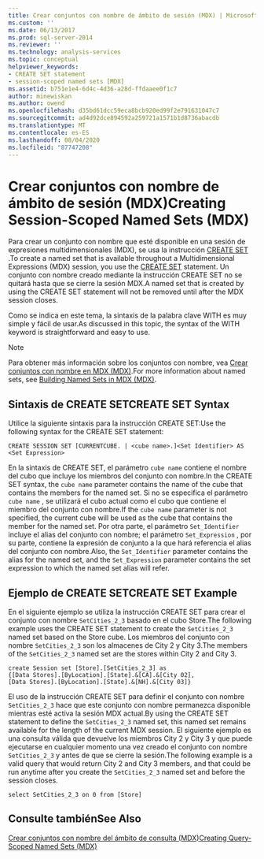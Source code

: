 ```yaml
---
title: Crear conjuntos con nombre de ámbito de sesión (MDX) | Microsoft Docs
ms.custom: ''
ms.date: 06/13/2017
ms.prod: sql-server-2014
ms.reviewer: ''
ms.technology: analysis-services
ms.topic: conceptual
helpviewer_keywords:
- CREATE SET statement
- session-scoped named sets [MDX]
ms.assetid: b751e1e4-6d4c-4d36-a28d-ffdaaee0f1c7
author: minewiskan
ms.author: owend
ms.openlocfilehash: d35bd61dcc59eca8bcb920ed99f2e791631047c7
ms.sourcegitcommit: ad4d92dce894592a259721a1571b1d8736abacdb
ms.translationtype: MT
ms.contentlocale: es-ES
ms.lasthandoff: 08/04/2020
ms.locfileid: "87747208"
---
```

# <a name="creating-session-scoped-named-sets-mdx"></a><span data-ttu-id="beead-102">Crear conjuntos con nombre de ámbito de sesión (MDX)</span><span class="sxs-lookup"><span data-stu-id="beead-102">Creating Session-Scoped Named Sets (MDX)</span></span>
  <span data-ttu-id="beead-103">Para crear un conjunto con nombre que esté disponible en una sesión de expresiones multidimensionales (MDX), se usa la instrucción [CREATE SET](/sql/mdx/mdx-data-definition-create-set) .</span><span class="sxs-lookup"><span data-stu-id="beead-103">To create a named set that is available throughout a Multidimensional Expressions (MDX) session, you use the [CREATE SET](/sql/mdx/mdx-data-definition-create-set) statement.</span></span> <span data-ttu-id="beead-104">Un conjunto con nombre creado mediante la instrucción CREATE SET no se quitará hasta que se cierre la sesión MDX.</span><span class="sxs-lookup"><span data-stu-id="beead-104">A named set that is created by using the CREATE SET statement will not be removed until after the MDX session closes.</span></span>  
  
 <span data-ttu-id="beead-105">Como se indica en este tema, la sintaxis de la palabra clave WITH es muy simple y fácil de usar.</span><span class="sxs-lookup"><span data-stu-id="beead-105">As discussed in this topic, the syntax of the WITH keyword is straightforward and easy to use.</span></span>  
  
> [!NOTE]  
>  <span data-ttu-id="beead-106">Para obtener más información sobre los conjuntos con nombre, vea [Crear conjuntos con nombre en MDX &#40;MDX&#41;](mdx-named-sets-building-named-sets.md).</span><span class="sxs-lookup"><span data-stu-id="beead-106">For more information about named sets, see [Building Named Sets in MDX &#40;MDX&#41;](mdx-named-sets-building-named-sets.md).</span></span>  
  
## <a name="create-set-syntax"></a><span data-ttu-id="beead-107">Sintaxis de CREATE SET</span><span class="sxs-lookup"><span data-stu-id="beead-107">CREATE SET Syntax</span></span>  
 <span data-ttu-id="beead-108">Utilice la siguiente sintaxis para la instrucción CREATE SET:</span><span class="sxs-lookup"><span data-stu-id="beead-108">Use the following syntax for the CREATE SET statement:</span></span>  
  
```  
CREATE SESSION SET [CURRENTCUBE. | <cube name>.]<Set Identifier> AS <Set Expression>  
```  
  
 <span data-ttu-id="beead-109">En la sintaxis de CREATE SET, el parámetro `cube name` contiene el nombre del cubo que incluye los miembros del conjunto con nombre.</span><span class="sxs-lookup"><span data-stu-id="beead-109">In the CREATE SET syntax, the `cube name` parameter contains the name of the cube that contains the members for the named set.</span></span> <span data-ttu-id="beead-110">Si no se especifica el parámetro `cube name` , se utilizará el cubo actual como el cubo que contiene el miembro del conjunto con nombre.</span><span class="sxs-lookup"><span data-stu-id="beead-110">If the `cube name` parameter is not specified, the current cube will be used as the cube that contains the member for the named set.</span></span> <span data-ttu-id="beead-111">Por otra parte, el parámetro `Set_Identifier` incluye el alias del conjunto con nombre; el parámetro `Set_Expression` , por su parte, contiene la expresión de conjunto a la que hará referencia el alias del conjunto con nombre.</span><span class="sxs-lookup"><span data-stu-id="beead-111">Also, the `Set_Identifier` parameter contains the alias for the named set, and the `Set_Expression` parameter contains the set expression to which the named set alias will refer.</span></span>  
  
## <a name="create-set-example"></a><span data-ttu-id="beead-112">Ejemplo de CREATE SET</span><span class="sxs-lookup"><span data-stu-id="beead-112">CREATE SET Example</span></span>  
 <span data-ttu-id="beead-113">En el siguiente ejemplo se utiliza la instrucción CREATE SET para crear el conjunto con nombre `SetCities_2_3` basado en el cubo Store.</span><span class="sxs-lookup"><span data-stu-id="beead-113">The following example uses the CREATE SET statement to create the `SetCities_2_3` named set based on the Store cube.</span></span> <span data-ttu-id="beead-114">Los miembros del conjunto con nombre `SetCities_2_3` son los almacenes de City 2 y City 3.</span><span class="sxs-lookup"><span data-stu-id="beead-114">The members of the `SetCities_2_3` named set are the stores within City 2 and City 3.</span></span>  
  
```  
create Session set [Store].[SetCities_2_3] as  
{[Data Stores].[ByLocation].[State].&[CA].&[City 02],  
[Data Stores].[ByLocation].[State].&[NH].&[City 03]}  
```  
  
 <span data-ttu-id="beead-115">El uso de la instrucción CREATE SET para definir el conjunto con nombre `SetCities_2_3` hace que este conjunto con nombre permanezca disponible mientras esté activa la sesión MDX actual.</span><span class="sxs-lookup"><span data-stu-id="beead-115">By using the CREATE SET statement to define the `SetCities_2_3` named set, this named set remains available for the length of the current MDX session.</span></span> <span data-ttu-id="beead-116">El siguiente ejemplo es una consulta válida que devuelve los miembros City 2 y City 3 y que puede ejecutarse en cualquier momento una vez creado el conjunto con nombre `SetCities_2_3` y antes de que se cierre la sesión.</span><span class="sxs-lookup"><span data-stu-id="beead-116">The following example is a valid query that would return City 2 and City 3 members, and that could be run anytime after you create the `SetCities_2_3` named set and before the session closes.</span></span>  
  
```  
select SetCities_2_3 on 0 from [Store]  
```  
  
## <a name="see-also"></a><span data-ttu-id="beead-117">Consulte también</span><span class="sxs-lookup"><span data-stu-id="beead-117">See Also</span></span>  
 [<span data-ttu-id="beead-118">Crear conjuntos con nombre del ámbito de consulta &#40;MDX&#41;</span><span class="sxs-lookup"><span data-stu-id="beead-118">Creating Query-Scoped Named Sets &#40;MDX&#41;</span></span>](mdx-named-sets-creating-query-scoped-named-sets.md)  
  
  
